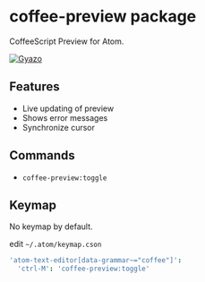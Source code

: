 # coffee-preview package

CoffeeScript Preview for Atom.

[![Gyazo](http://i.gyazo.com/01dc7a053c5a62cc3caa352a9ab35ee4.gif)](http://gyazo.com/01dc7a053c5a62cc3caa352a9ab35ee4)

## Features

* Live updating of preview
* Shows error messages
* Synchronize cursor

## Commands

* `coffee-preview:toggle`

## Keymap

No keymap by default.

edit `~/.atom/keymap.cson`

```coffeescript
'atom-text-editor[data-grammar~="coffee"]':
  'ctrl-M': 'coffee-preview:toggle'
```

